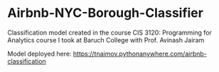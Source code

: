 # Airbnb-NYC-Borough-Classifier
Classification model created in the course CIS 3120: Programming for Analytics course I took at Baruch College with Prof. Avinash Jairam

Model deployed here: https://tnaimov.pythonanywhere.com/airbnb-classification
